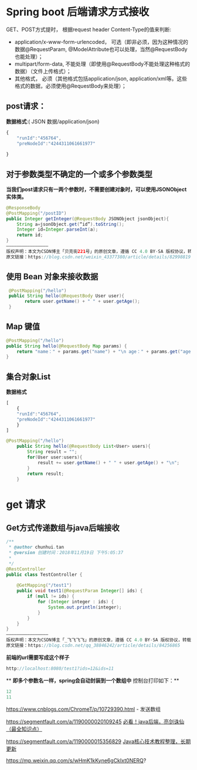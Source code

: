 # Spring boot 后端请求方式接收

GET、POST方式提时， 根据request header Content-Type的值来判断:


- application/x-www-form-urlencoded， 可选（即非必须，因为这种情况的数据@RequestParam, @ModelAttribute也可以处理，当然@RequestBody也能处理）；
- multipart/form-data, 不能处理（即使用@RequestBody不能处理这种格式的数据）（文件上传格式）；
- 其他格式， 必须（其他格式包括application/json, application/xml等。这些格式的数据，必须使用@RequestBody来处理）；

## post请求：

**数据格式**:( JSON 数据/application/json)

```javascript
{
	"runId":"456764",
	"preNodeId":"4244311061661977"
	
}
```



## 对于参数类型不确定的一个或多个参数类型

 **当我们post请求只有一两个参数时，不需要创建对象时，可以使用JSONObject实体类。** 

```java
@ResponseBody
@PostMapping("/postID")
public Integer getInteger(@RequestBody JSONObject jsonObject){
    String a=jsonObject.get(“id”).toString();
    Integer id=Integer.parseInt(a);
    return id;
}
————————————————
版权声明：本文为CSDN博主「贝克街221号」的原创文章，遵循 CC 4.0 BY-SA 版权协议，转载请附上原文出处链接及本声明。
原文链接：https://blog.csdn.net/weixin_43377380/article/details/82998819
```

## 使用 Bean 对象来接收数据

```java
 @PostMapping("/hello")
 public String hello(@RequestBody User user){
       return user.getName() + " " + user.getAge();
 }
```

##  **Map** 键值

```Java
@PostMapping("/hello")
public String hello(@RequestBody Map params) {
	return "name：" + params.get("name") + "\n age：" + params.get("age");
}
```

## 集合对象List

**数据格式**

```javascript
[
	{
	"runId":"456764",
	"preNodeId":"4244311061661977"
	}
]
```



```java
@PostMapping("/hello")
    public String hello(@RequestBody List<User> users){
        String result = "";
        for(User user:users){
            result += user.getName() + " " + user.getAge() + "\n";
        }
        return result;
    }
```

# get 请求

## Get方式传递数组与java后端接收

```java
/**
 * @author chunhui.tan
 * @version 创建时间：2018年11月19日 下午5:05:37
 *
 */
@RestController
public class TestController {
	
	@GetMapping("/test1")
	public void test1(@RequestParam Integer[] ids) {
		if (null != ids) {
			for (Integer integer : ids) {
				System.out.println(integer);
			}
		}
	}
}
————————————————
版权声明：本文为CSDN博主「_飞飞飞飞」的原创文章，遵循 CC 4.0 BY-SA 版权协议，转载请附上原文出处链接及本声明。
原文链接：https://blog.csdn.net/qq_38846242/article/details/84256865
```

 **前端的url需要写成这个样子** 

```javascript
http://localhost:8080/test1?ids=12&ids=11
```

** **即多个参数名一样，spring会自动封装到一个数组中**
控制台打印如下：** 

```java
12
11
```

https://www.cnblogs.com/ChromeT/p/10729390.html  - 发送数组

https://segmentfault.com/a/1190000020109245   [必看！java后端，亮剑诛仙（最全知识点）](https://segmentfault.com/a/1190000020109245)



https://segmentfault.com/a/1190000015356829   [Java核心技术教程整理，长期更新](https://segmentfault.com/a/1190000015356829)





https://mp.weixin.qq.com/s/wHmK1kKyne6gCkIxt0NERQ?